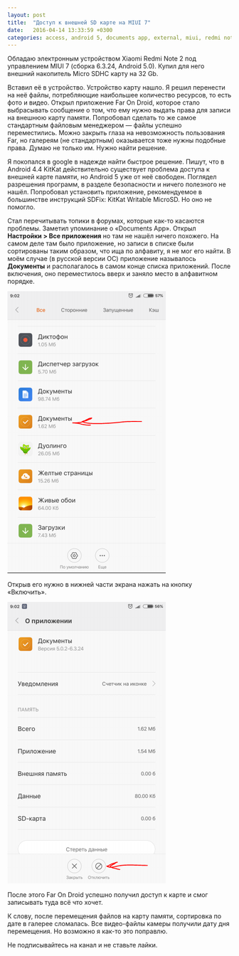 ```yaml
---
layout: post
title:  "Доступ к внешней SD карте на MIUI 7"
date:   2016-04-14 13:33:59 +0300
categories: access, android 5, documents app, external, miui, redmi note 2, sd card, writable
---
```


Обладаю электронным устройством Xiaomi Redmi Note 2 под управлением MIUI 7 (сборка 6.3.24, Android 5.0). 
Купил для него внешний накопитель Micro SDHC карту на 32 Gb.

Вставил её в устройство. Устройство карту нашло. Я решил перенести на неё файлы, потребляющие наибольшее количество ресурсов, то есть фото и видео. 
Открыл приложение Far On Droid, которое стало выбрасывать сообщение о том, что ему нужно выдать права для записи на внешнюю карту памяти. 
Попробовал сделать то же самое стандартным файловым менеджером — файлы успешно переместились. 
Можно закрыть глаза на невозможность пользования Far, но галереям (не стандартным) оказывается тоже нужны подобные права. 
Думаю не только им. Нужно найти решение.

Я покопался в google в надежде найти быстрое решение. 
Пишут, что в Android 4.4 KitKat действительно существует проблема доступа к внешней карте памяти, но Android 5 уже от неё свободен. 
Поглядел разрешения программ, в разделе безопасности и ничего полезного не нашёл. 
Попробовал установить приложение, рекомендуемое в большинстве инструкций SDFix: KitKat Writable MicroSD. 
Но оно не помогло.

Стал перечитывать топики в форумах, которые как-то касаются проблемы. Заметил упоминание о «Documents App». 
Открыл **Настройки > Все приложения** но там не нашёл ничего похожего. 
На самом деле там было приложение, но записи в списке были сортированы таким образом, что ища по алфавиту, я не мог его найти. 
В моём случае (в русской версии ОС) приложение называлось **Документы** и располагалось в самом конце списка приложений. 
После включения, оно переместилось вверх и заняло место в алфавитном порядке.

![Outside](/assets/images/sdcard-miui/outside.png)

Открыв его нужно в нижней части экрана нажать на кнопку «Включить».

![Inside](/assets/images/sdcard-miui/inside.png)

После этого Far On Droid успешно получил доступ к карте и смог записывать туда всё что хочет.

К слову, после перемещения файлов на карту памяти, сортировка по дате в галерее сломалась. 
Все видео-файлы камеры получили дату дня перемещения. Но возможно я как-то это поправлю.

Не подписывайтесь на канал и не ставьте лайки.
